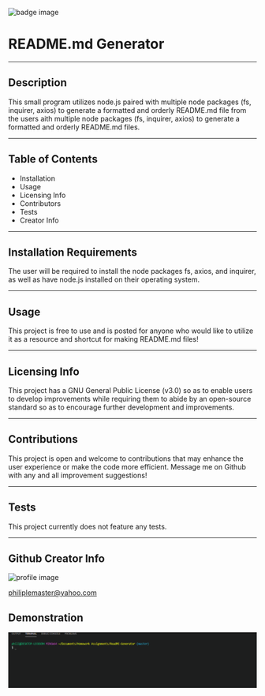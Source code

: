 ![badge image](https://img.shields.io/badge/Create%20File-README.md-yellowgreen "Project Badge")
# README.md Generator
***
## Description
This small program utilizes node.js paired with multiple node packages (fs, inquirer, axios) to generate a formatted and orderly README.md file from the users aith multiple node packages (fs, inquirer, axios) to generate a formatted and orderly README.md files.
***
## Table of Contents
- Installation
- Usage
- Licensing Info
- Contributors
- Tests
- Creator Info
***
## Installation Requirements
The user will be required to install the node packages fs, axios, and inquirer, as well as have node.js installed on their operating system.
***
## Usage
This project is free to use and is posted for anyone who would like to utilize it as a resource and shortcut for making README.md files!
***
## Licensing Info
This project has a GNU General Public License (v3.0) so as to enable users to develop improvements while requiring them to abide by an open-source standard so as to encourage further development and improvements.
***
## Contributions
This project is open and welcome to contributions that may enhance the user experience or make the code more efficient. Message me on Github with any and all improvement suggestions!
***
## Tests
This project currently does not feature any tests.
***
## Github Creator Info
![profile image](https://avatars1.githubusercontent.com/u/59799371?v=4 "Logo Title Text 1")

philiplemaster@yahoo.com

## Demonstration

![demonstration gif](assets/READMEgenerator.gif)
